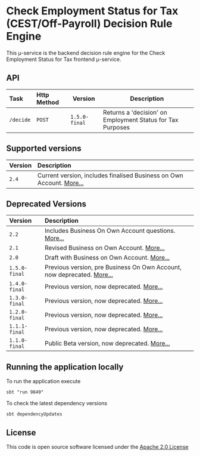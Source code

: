 # Check Employment Status for Tax (CEST/Off-Payroll) Decision Rule Engine

This μ-service is the backend decision rule engine for the Check Employment Status for Tax frontend μ-service.

## API
| Task    | Http Method | Version   | Description |
|:--------|:------------|-----------|-------------|
|`/decide`  | `POST`    |`1.5.0-final`|Returns a 'decision' on Employment Status for Tax Purposes|


## Supported versions 
| Version | Description |
|:--------|:------------|
|`2.4`|Current version, includes finalised Business on Own Account. [More...](./docs/api_2.4.md)|


## Deprecated Versions
| Version | Description |
|:--------|:------------|
|`2.2`|Includes Business On Own Account questions. [More...](./docs/api_2.2.md)|
|`2.1`|Revised Business on Own Account. [More...](./docs/api_2.1.md)|
|`2.0`|Draft with Business on Own Account. [More...](./docs/api_2.0.md)|
|`1.5.0-final`|Previous version, pre Business On Own Account, now deprecated. [More...](./docs/api_1.5.0-final.md)|
|`1.4.0-final`|Previous version, now deprecated. [More...](./docs/api_1.4.0-final.md)|
|`1.3.0-final`|Previous version, now deprecated. [More...](./docs/api_1.3.0-final.md)|
|`1.2.0-final`|Previous version, now deprecated. [More...](./docs/api_1.2.0-final.md)|
|`1.1.1-final`|Previous version, now deprecated. [More...](./docs/api_1.1.1-final.md)|
|`1.1.0-final`|Public Beta version, now deprecated. [More...](./docs/api_1.1.0-final.md)|


## Running the application locally
To run the application execute

```
sbt "run 9849" 

```

To check the latest dependency versions

```
sbt dependencyUpdates

```
 
## License

This code is open source software licensed under the [Apache 2.0 License](http://www.apache.org/licenses/LICENSE-2.0.html)
